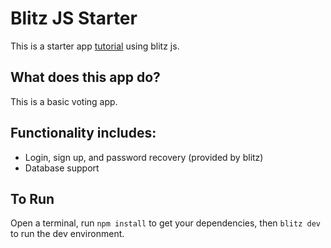 # Blitz JS Starter

This is a starter app [tutorial](!https://blitzjs.com/docs/tutorial) using blitz js.

## What does this app do?
This is a basic voting app.

## Functionality includes:
- Login, sign up, and password recovery (provided by blitz)
- Database support

## To Run
Open a terminal, run `npm install` to get your dependencies,
then `blitz dev` to run the dev environment.


